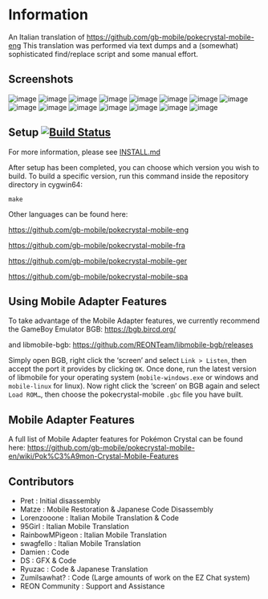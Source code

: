 # Information
An Italian translation of https://github.com/gb-mobile/pokecrystal-mobile-eng
This translation was performed via text dumps and a (somewhat) sophisticated find/replace script and some manual effort.

## Screenshots
![image](https://github.com/user-attachments/assets/e1442d4b-c7e9-48ae-a670-a9b8fcd73ca0)
![image](https://github.com/user-attachments/assets/2d350a72-7a8d-4e8f-80e9-0d2fbefabde2)
![image](https://github.com/user-attachments/assets/28767055-5745-4074-943a-34941d5872d5)
![image](https://github.com/user-attachments/assets/53c11d55-a1f7-4c0e-9131-a4a52da69fd8)
![image](https://github.com/user-attachments/assets/e1cd7ebc-5a99-4729-a0cd-ecba3842cee4)
![image](https://github.com/user-attachments/assets/f63e4fcf-8556-4fc5-9a49-21a23e4dacfe)
![image](https://github.com/user-attachments/assets/04faa686-0f0e-4b0b-bb70-33e5c5d9c33c)
![image](https://github.com/user-attachments/assets/b8ffbd9c-e76b-49d8-b603-36823ea49e8d)
![image](https://github.com/user-attachments/assets/9acb6268-302d-4f64-8834-69c8d54aaa37)
![image](https://github.com/user-attachments/assets/7d101c5e-c798-46c8-bc37-fac0e03bc146)
![image](https://github.com/user-attachments/assets/32fce5c7-4ecf-4c38-96ed-c2930cde3988)
![image](https://github.com/user-attachments/assets/a25ca4f8-c2e0-4a73-91c6-f6abbe2a9f51)
![image](https://github.com/user-attachments/assets/dddcf398-d118-4925-9517-192c59082538)
![image](https://github.com/user-attachments/assets/345a699f-96a3-478c-864b-e7caf023659d)
![image](https://github.com/user-attachments/assets/ec408381-9c7a-48f2-985c-b6aeda997296)


## Setup [![Build Status][ci-badge]][ci]

For more information, please see [INSTALL.md](INSTALL.md)

After setup has been completed, you can choose which version you wish to build.
To build a specific version, run this command inside the repository directory in cygwin64:

`make`


Other languages can be found here:

https://github.com/gb-mobile/pokecrystal-mobile-eng

https://github.com/gb-mobile/pokecrystal-mobile-fra

https://github.com/gb-mobile/pokecrystal-mobile-ger

https://github.com/gb-mobile/pokecrystal-mobile-spa

## Using Mobile Adapter Features

To take advantage of the Mobile Adapter features, we currently recommend the GameBoy Emulator BGB:
https://bgb.bircd.org/

and libmobile-bgb:
https://github.com/REONTeam/libmobile-bgb/releases

Simply open BGB, right click the ‘screen’ and select `Link > Listen`, then accept the port it provides by clicking `OK`.
Once done, run the latest version of libmobile for your operating system (`mobile-windows.exe` or windows and `mobile-linux` for linux).
Now right click the ‘screen’ on BGB again and select `Load ROM…`, then choose the pokecrystal-mobile `.gbc` file you have built.

## Mobile Adapter Features

A full list of Mobile Adapter features for Pokémon Crystal can be found here:
https://github.com/gb-mobile/pokecrystal-mobile-en/wiki/Pok%C3%A9mon-Crystal-Mobile-Features

## Contributors

- Pret           : Initial disassembly
- Matze          : Mobile Restoration & Japanese Code Disassembly
- Lorenzooone    : Italian Mobile Translation & Code
- 95Girl         : Italian Mobile Translation
- RainbowMPigeon : Italian Mobile Translation
- swagfello      : Italian Mobile Translation
- Damien         : Code
- DS             : GFX & Code
- Ryuzac         : Code & Japanese Translation
- Zumilsawhat?   : Code (Large amounts of work on the EZ Chat system)
- REON Community : Support and Assistance

[ci]: https://github.com/pret/pokecrystal/actions
[ci-badge]: https://github.com/pret/pokecrystal/actions/workflows/main.yml/badge.svg
